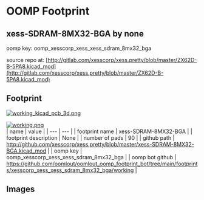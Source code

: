 # OOMP Footprint  
## xess-SDRAM-8MX32-BGA  by none  
  
oomp key: oomp_xesscorp_xess_xess_sdram_8mx32_bga  
  
source repo at: [http://gitlab.com/xesscorp/xess.pretty/blob/master/ZX62D-B-5PA8.kicad_mod](http://gitlab.com/xesscorp/xess.pretty/blob/master/ZX62D-B-5PA8.kicad_mod)  
## Footprint  
  
[![working_kicad_pcb_3d.png](working_kicad_pcb_3d_600.png)](working_kicad_pcb_3d.png)  
  
[![working.png](working_600.png)](working.png)  
| name | value | 
| --- | --- | 
| footprint name | xess-SDRAM-8MX32-BGA | 
| footprint description | None | 
| number of pads | 90 | 
| github path | http://github.com/xesscorp/xess.pretty/blob/master/xess-SDRAM-8MX32-BGA.kicad_mod | 
| oomp key | oomp_xesscorp_xess_xess_sdram_8mx32_bga | 
| oomp bot github | https://github.com/oomlout/oomlout_oomp_footprint_bot/tree/main/footprints/xesscorp_xess_xess_sdram_8mx32_bga/working | 
## Images  
